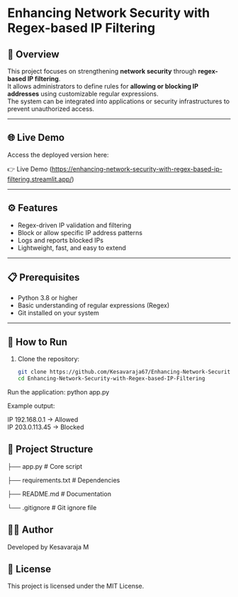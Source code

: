 # Enhancing Network Security with Regex-based IP Filtering

## 📌 Overview
This project focuses on strengthening **network security** through **regex-based IP filtering**.  
It allows administrators to define rules for **allowing or blocking IP addresses** using customizable regular expressions.  
The system can be integrated into applications or security infrastructures to prevent unauthorized access.

---

## 🌐 Live Demo

Access the deployed version here:

👉 Live Demo (https://enhancing-network-security-with-regex-based-ip-filtering.streamlit.app/)

---

## ⚙️ Features
- Regex-driven IP validation and filtering  
- Block or allow specific IP address patterns  
- Logs and reports blocked IPs  
- Lightweight, fast, and easy to extend  

---

## 📋 Prerequisites
- Python 3.8 or higher  
- Basic understanding of regular expressions (Regex)  
- Git installed on your system  

---

## 🚀 How to Run

1. Clone the repository:
   ```bash
   git clone https://github.com/Kesavaraja67/Enhancing-Network-Security-with-Regex-based-IP-Filtering.git
   cd Enhancing-Network-Security-with-Regex-based-IP-Filtering
Run the application:
python app.py

Example output:

IP 192.168.0.1 → Allowed  
IP 203.0.113.45 → Blocked  

## 📂 Project Structure

├── app.py                # Core script

├── requirements.txt      # Dependencies

├── README.md             # Documentation

└── .gitignore            # Git ignore file

## 👨‍💻 Author

Developed by Kesavaraja M

## 📜 License

This project is licensed under the MIT License.
